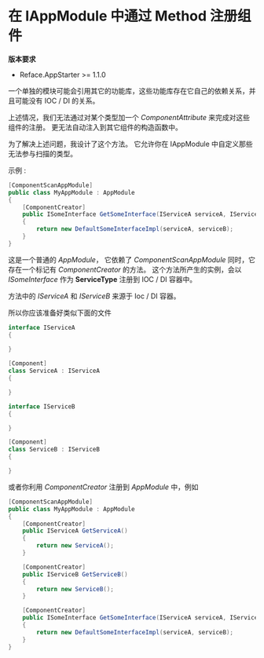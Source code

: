 # 在 IAppModule 中通过 Method 注册组件

**版本要求**

* Reface.AppStarter &gt;= 1.1.0


一个单独的模块可能会引用其它的功能库，这些功能库存在它自己的依赖关系，并且可能没有 IOC / DI 的关系。

上述情况，我们无法通过对某个类型加一个 *ComponentAttribute* 来完成对这些组件的注册。
更无法自动注入到其它组件的构造函数中。

为了解决上述问题，我设计了这个方法。
它允许你在 IAppModule 中自定义那些无法参与扫描的类型。

示例 : 

```csharp
[ComponentScanAppModule]
public class MyAppModule : AppModule
{
    [ComponentCreator]
    public ISomeInterface GetSomeInterface(IServiceA serviceA, IServiceB serviceB)
    {
        return new DefaultSomeInterfaceImpl(serviceA, serviceB);
    }
}
```

这是一个普通的 *AppModule*，
它依赖了 *ComponentScanAppModule*
同时，它存在一个标记有 *ComponentCreator* 的方法。
这个方法所产生的实例，会以 *ISomeInterface* 作为 **ServiceType** 注册到 IOC / DI 容器中。

方法中的 *IServiceA* 和 *IServiceB* 来源于 Ioc / DI 容器。

所以你应该准备好类似下面的文件
```csharp
interface IServiceA
{
    
}

[Component]
class ServiceA : IServiceA
{

}

interface IServiceB
{

}

[Component]
class ServiceB : IServiceB
{

}
```

或者你利用 *ComponentCreator* 注册到 *AppModule* 中，例如
```csharp
[ComponentScanAppModule]
public class MyAppModule : AppModule
{
    [ComponentCreator]
    public IServiceA GetServiceA()
    {
        return new ServiceA();
    }

    [ComponentCreator]
    public IServiceB GetServiceB()
    {
        return new ServiceB();
    }

    [ComponentCreator]
    public ISomeInterface GetSomeInterface(IServiceA serviceA, IServiceB serviceB)
    {
        return new DefaultSomeInterfaceImpl(serviceA, serviceB);
    }
}
```